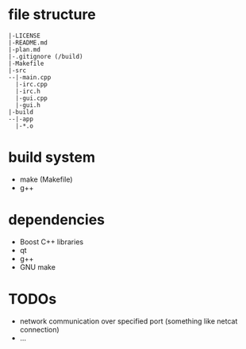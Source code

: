 # file structure
```
|-LICENSE
|-README.md
|-plan.md
|-.gitignore (/build)
|-Makefile
|-src
--|-main.cpp
  |-irc.cpp
  |-irc.h
  |-gui.cpp
  |-gui.h
|-build
--|-app
  |-*.o
```

# build system
- make (Makefile)
- g++

# dependencies
- Boost C++ libraries
- qt
- g++
- GNU make

# TODOs
- network communication over specified port (something like netcat connection)
- ...
